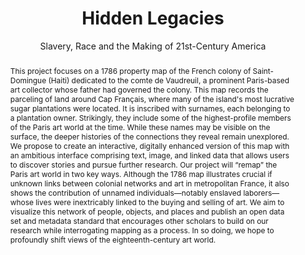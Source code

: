 ---
pid: colonial-networks
done: true
title: Hidden Legacies
subtitle: Slavery, Race and the Making of 21st-Century America
category: DH Seed Grant Recipient
tags:
- public-humanities
cohort_year: '2024'
abstract: This project focuses on a 1786 property map of the French colony of Saint-Domingue
  (Haiti) dedicated to the comte de Vaudreuil, a prominent Paris-based art collector
  whose father had governed the colony. This map records the parceling of land around
  Cap Français, where many of the island's most lucrative sugar plantations were located.
  It is inscribed with surnames, each belonging to a plantation owner. Strikingly,
  they include some of the highest-profile members of the Paris art world at the time.
  While these names may be visible on the surface, the deeper histories of the connections
  they reveal remain unexplored. We propose to create an interactive, digitally enhanced
  version of this map with an ambitious interface comprising text, image, and linked
  data that allows users to discover stories and pursue further research. Our project
  will “remap” the Paris art world in two key ways. Although the 1786 map illustrates
  crucial if unknown links between colonial networks and art in metropolitan France,
  it also shows the contribution of unnamed individuals—notably enslaved laborers—whose
  lives were inextricably linked to the buying and selling of art. We aim to visualize
  this network of people, objects, and places and publish an open data set and metadata
  standard that encourages other scholars to build on our research while interrogating
  mapping as a process. In so doing, we hope to profoundly shift views of the eighteenth-century
  art world.
pis:
- swarns
order: '074'
layout: project
---